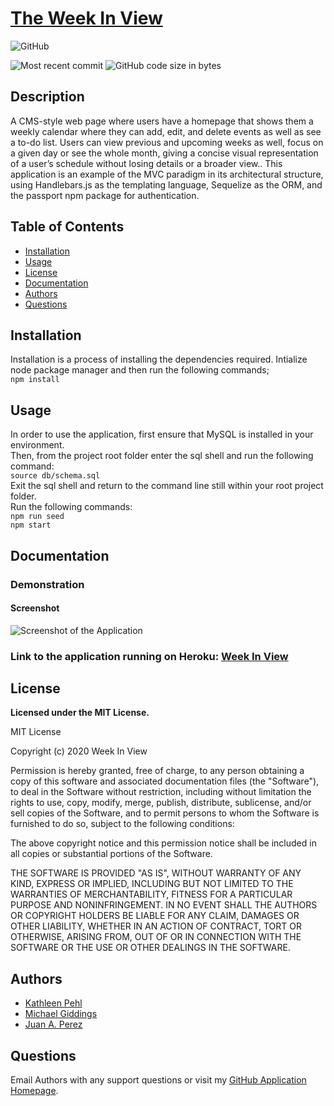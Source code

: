 
# [The Week In View](https://github.com/kpehl/week-in-view)
  
  ![GitHub](https://img.shields.io/github/license/kpehl/week-in-view?style=plastic)
  
  ![Most recent commit](https://img.shields.io/github/last-commit/kpehl/week-in-view)
  ![GitHub code size in bytes](https://img.shields.io/github/languages/code-size/kpehl/week-in-view)

## Description

  A CMS-style web page where users have a homepage that shows them a weekly calendar where they can add, edit, and delete events as well as see a to-do list. Users can view previous and upcoming weeks as well, focus on a given day or see the whole month, giving a concise visual representation of a user’s schedule without losing details or a broader view.. This application is an example of the MVC paradigm in its architectural structure, using Handlebars.js as the templating language, Sequelize as the ORM, and the passport npm package for authentication.

## Table of Contents

* [Installation](##Installation)
* [Usage](##Usage)
* [License](##License)
* [Documentation](##Documentation)
* [Authors](##Authors)
* [Questions](##Questions)
  
## Installation

Installation is a process of installing the dependencies required.
Intialize node package manager and then run the following commands;  
`npm install`


## Usage

 In order to use the application, first ensure that MySQL is installed in your environment.\
 Then, from the project root folder enter the sql shell and run the following command:\
`source db/schema.sql`\
Exit the sql shell and return to the command line still within your root project folder.\
Run the following commands:\
`npm run seed`\
`npm start`

## Documentation

### Demonstration

#### Screenshot

![Screenshot of the Application](week-in-view.png?raw=true "Screenshot of the Application")
### Link to the application running on Heroku: [Week In View](https://rocky-mountain-95430.herokuapp.com/home/)


## License

  **Licensed under the MIT License.**

 MIT License

Copyright (c) 2020 Week In View

Permission is hereby granted, free of charge, to any person obtaining a copy
of this software and associated documentation files (the "Software"), to deal
in the Software without restriction, including without limitation the rights
to use, copy, modify, merge, publish, distribute, sublicense, and/or sell
copies of the Software, and to permit persons to whom the Software is
furnished to do so, subject to the following conditions:

The above copyright notice and this permission notice shall be included in all
copies or substantial portions of the Software.

THE SOFTWARE IS PROVIDED "AS IS", WITHOUT WARRANTY OF ANY KIND, EXPRESS OR
IMPLIED, INCLUDING BUT NOT LIMITED TO THE WARRANTIES OF MERCHANTABILITY,
FITNESS FOR A PARTICULAR PURPOSE AND NONINFRINGEMENT. IN NO EVENT SHALL THE
AUTHORS OR COPYRIGHT HOLDERS BE LIABLE FOR ANY CLAIM, DAMAGES OR OTHER
LIABILITY, WHETHER IN AN ACTION OF CONTRACT, TORT OR OTHERWISE, ARISING FROM,
OUT OF OR IN CONNECTION WITH THE SOFTWARE OR THE USE OR OTHER DEALINGS IN THE
SOFTWARE.

## Authors
* [Kathleen Pehl](https://github.com/kpehl)
* [Michael Giddings](https://github.com/fondofhats)
* [Juan A. Perez](https://github.com/CodingPanda224)

## Questions  

Email Authors with any support questions 
or visit my [GitHub Application Homepage](https://github.com/kpehl/week-in-view).
  
